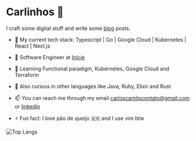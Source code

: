 # Carlinhos 👋

I craft some digital stuff and write some [blog](https://kablogs.fun/) posts.

- :scroll: My current tech stack: Typescript | Go | Google Cloud | Kubernetes | React | Next.js
- 🔭 Software Engineer at [Inicie](https://inicie.digital/)
- 🌱 Learning Functional paradigm, Kubernetes, Google Cloud and Terraform
- :mag_right: Also curious in other languages like Java, Ruby, Elixir and Rust

- 📫 You can reach me through my email carloscamilocontato@gmail.com or [linkedin](https://www.linkedin.com/in/carloshcamilo/) 
 
- ⚡ Fun fact: I love pão de queijo :brazil: and I use vim btw

![Top Langs](https://github-readme-stats.vercel.app/api/top-langs/?username=kalogs-c&layout=compact&theme=catppuccin&langs_count=10&exclude_repo=kablogs,exercism.ex,exercism.clj)
